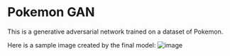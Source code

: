 # Pokemon GAN
This is a generative adversarial network trained on a dataset of Pokemon.

Here is a sample image created by the final model:
![image](https://github.com/user-attachments/assets/1a068967-b9f0-4f94-98cb-b4fa049f675f)
